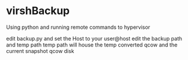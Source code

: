 # virshBackup
Using python and running remote commands to hypervisor


edit backup.py and set the Host to your user@host
edit the backup path and temp path
temp path will house the temp converted qcow and the current snapshot qcow disk
